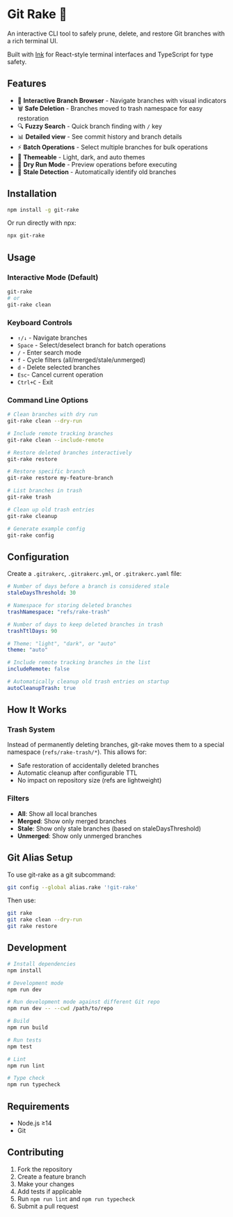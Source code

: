# Git Rake 🍂

An interactive CLI tool to safely prune, delete, and restore Git branches with a rich terminal UI.

Built with [Ink](https://github.com/vadimdemedes/ink) for React-style terminal interfaces and TypeScript for type safety.

## Features

- 🎯 **Interactive Branch Browser** - Navigate branches with visual indicators
- 🗑️ **Safe Deletion** - Branches moved to trash namespace for easy restoration
- 🔍 **Fuzzy Search** - Quick branch finding with `/` key
- 📊 **Detailed view** - See commit history and branch details
- ⚡ **Batch Operations** - Select multiple branches for bulk operations
- 🎨 **Themeable** - Light, dark, and auto themes
- 🔄 **Dry Run Mode** - Preview operations before executing
- 📅 **Stale Detection** - Automatically identify old branches

## Installation

```bash
npm install -g git-rake
```

Or run directly with npx:
```bash
npx git-rake
```

## Usage

### Interactive Mode (Default)
```bash
git-rake
# or
git-rake clean
```

### Keyboard Controls
- `↑/↓` - Navigate branches
- `Space` - Select/deselect branch for batch operations
- `/` - Enter search mode
- `f` - Cycle filters (all/merged/stale/unmerged)
- `d` - Delete selected branches
- `Esc`- Cancel current operation
- `Ctrl+C` - Exit

### Command Line Options

```bash
# Clean branches with dry run
git-rake clean --dry-run

# Include remote tracking branches
git-rake clean --include-remote

# Restore deleted branches interactively
git-rake restore

# Restore specific branch
git-rake restore my-feature-branch

# List branches in trash
git-rake trash

# Clean up old trash entries
git-rake cleanup

# Generate example config
git-rake config
```

## Configuration

Create a `.gitrakerc`, `.gitrakerc.yml`, or `.gitrakerc.yaml` file:

```yaml
# Number of days before a branch is considered stale
staleDaysThreshold: 30

# Namespace for storing deleted branches
trashNamespace: "refs/rake-trash"

# Number of days to keep deleted branches in trash
trashTtlDays: 90

# Theme: "light", "dark", or "auto"
theme: "auto"

# Include remote tracking branches in the list
includeRemote: false

# Automatically cleanup old trash entries on startup
autoCleanupTrash: true
```

## How It Works

### Trash System
Instead of permanently deleting branches, git-rake moves them to a special namespace (`refs/rake-trash/*`). This allows for:
- Safe restoration of accidentally deleted branches
- Automatic cleanup after configurable TTL
- No impact on repository size (refs are lightweight)

### Filters
- **All**: Show all local branches
- **Merged**: Show only merged branches
- **Stale**: Show only stale branches (based on staleDaysThreshold)
- **Unmerged**: Show only unmerged branches

## Git Alias Setup

To use git-rake as a git subcommand:

```bash
git config --global alias.rake '!git-rake'
```

Then use:
```bash
git rake
git rake clean --dry-run
git rake restore
```

## Development

```bash
# Install dependencies
npm install

# Development mode
npm run dev

# Run development mode against different Git repo
npm run dev -- --cwd /path/to/repo

# Build
npm run build

# Run tests
npm test

# Lint
npm run lint

# Type check
npm run typecheck
```

## Requirements

- Node.js ≥14
- Git

## Contributing

1. Fork the repository
2. Create a feature branch
3. Make your changes
4. Add tests if applicable
5. Run `npm run lint` and `npm run typecheck`
6. Submit a pull request
